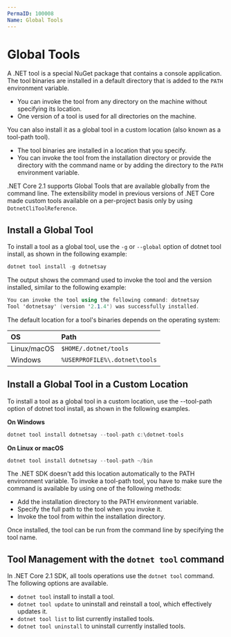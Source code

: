 ```yaml
---
PermaID: 100008
Name: Global Tools
---
```


# Global Tools

A .NET tool is a special NuGet package that contains a console application. The tool binaries are installed in a default directory that is added to the `PATH` environment variable. 

 - You can invoke the tool from any directory on the machine without specifying its location. 
 - One version of a tool is used for all directories on the machine.

You can also install it as a global tool in a custom location (also known as a tool-path tool).

 - The tool binaries are installed in a location that you specify. 
 - You can invoke the tool from the installation directory or provide the directory with the command name or by adding the directory to the `PATH` environment variable. 

.NET Core 2.1 supports Global Tools that are available globally from the command line. The extensibility model in previous versions of .NET Core made custom tools available on a per-project basis only by using `DotnetCliToolReference`.

## Install a Global Tool

To install a tool as a global tool, use the `-g` or `--global` option of dotnet tool install, as shown in the following example:

```csharp
dotnet tool install -g dotnetsay
```

The output shows the command used to invoke the tool and the version installed, similar to the following example:

```csharp
You can invoke the tool using the following command: dotnetsay
Tool 'dotnetsay' (version '2.1.4') was successfully installed.
```

The default location for a tool's binaries depends on the operating system:

| OS              | Path                            |
|:----------------|:--------------------------------|
| Linux/macOS     | `$HOME/.dotnet/tools`         |
| Windows         | `%USERPROFILE%\.dotnet\tools`|

## Install a Global Tool in a Custom Location

To install a tool as a global tool in a custom location, use the --tool-path option of dotnet tool install, as shown in the following examples.

**On Windows**

```csharp
dotnet tool install dotnetsay --tool-path c:\dotnet-tools
```

**On Linux or macOS**

```csharp
dotnet tool install dotnetsay --tool-path ~/bin
```

The .NET SDK doesn't add this location automatically to the PATH environment variable. To invoke a tool-path tool, you have to make sure the command is available by using one of the following methods:

 - Add the installation directory to the PATH environment variable.
 - Specify the full path to the tool when you invoke it.
 - Invoke the tool from within the installation directory.

Once installed, the tool can be run from the command line by specifying the tool name.

## Tool Management with the `dotnet tool` command

In .NET Core 2.1 SDK, all tools operations use the `dotnet tool` command. The following options are available.

 - `dotnet tool` install to install a tool.
 - `dotnet tool update` to uninstall and reinstall a tool, which effectively updates it.
 - `dotnet tool list` to list currently installed tools.
 - `dotnet tool uninstall` to uninstall currently installed tools.
